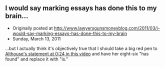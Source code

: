 ## I would say marking essays has done this to my brain...

 * Originally posted at http://www.lawyersgunsmoneyblog.com/2011/03/i-would-say-marking-essays-has-done-this-to-my-brain
 * Sunday, March 13, 2011

...but I actually think it's objectively true that I should take a big red pen to [Althouse's statement at 0:24 in this video](http://althouse.blogspot.com/2011/03/meade-climbs-up-on-monument-to-civil.html) and have her eight-six "has found" and replace it with "is."